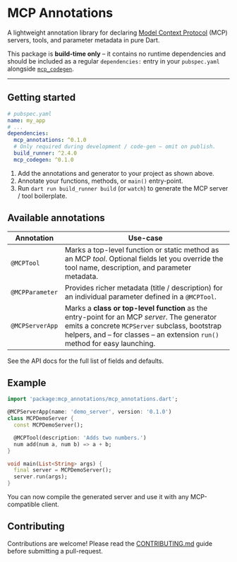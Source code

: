 # MCP Annotations

A lightweight annotation library for declaring [Model Context Protocol](https://modelcontextprotocol.io) (MCP) servers, tools, and parameter metadata in pure Dart.

This package is **build-time only** – it contains no runtime dependencies and should be included as a regular `dependencies:` entry in your `pubspec.yaml` alongside [`mcp_codegen`](../mcp_codegen/).

---

## Getting started

```yaml
# pubspec.yaml
name: my_app
# ...
dependencies:
  mcp_annotations: ^0.1.0
  # Only required during development / code-gen – omit on publish.
  build_runner: ^2.4.0
  mcp_codegen: ^0.1.0
```

1. Add the annotations and generator to your project as shown above.
2. Annotate your functions, methods, or `main()` entry-point.
3. Run `dart run build_runner build` (or `watch`) to generate the MCP server / tool boilerplate.

## Available annotations

| Annotation | Use-case |
| --- | --- |
| `@MCPTool` | Marks a top-level function or static method as an MCP *tool*. Optional fields let you override the tool name, description, and parameter metadata. |
| `@MCPParameter` | Provides richer metadata (title / description) for an individual parameter defined in a `@MCPTool`. |
| `@MCPServerApp` | Marks a **class or top-level function** as the entry-point for an MCP *server*. The generator emits a concrete `MCPServer` subclass, bootstrap helpers, and – for classes – an extension `run()` method for easy launching. |

See the API docs for the full list of fields and defaults.

## Example

```dart
import 'package:mcp_annotations/mcp_annotations.dart';

@MCPServerApp(name: 'demo_server', version: '0.1.0')
class MCPDemoServer {
  const MCPDemoServer();

  @MCPTool(description: 'Adds two numbers.')
  num add(num a, num b) => a + b;
}

void main(List<String> args) {
  final server = MCPDemoServer();
  server.run(args);
}
```


You can now compile the generated server and use it with any MCP-compatible client.

## Contributing

Contributions are welcome!  Please read the [CONTRIBUTING.md](../../CONTRIBUTING.md) guide before submitting a pull-request. 